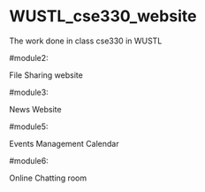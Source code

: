 # WUSTL_cse330_website
The work done in class cse330 in WUSTL

#module2:

File Sharing website

#module3:

News Website

#module5:

Events Management Calendar

#module6:

Online Chatting room
